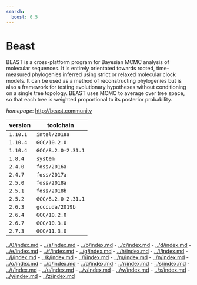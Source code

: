 ```yaml
---
search:
  boost: 0.5
---
```

# Beast

BEAST is a cross-platform program for Bayesian MCMC analysis of molecular   sequences. It is entirely orientated towards rooted, time-measured phylogenies inferred using   strict or relaxed molecular clock models. It can be used as a method of reconstructing phylogenies   but is also a framework for testing evolutionary hypotheses without conditioning on a single   tree topology. BEAST uses MCMC to average over tree space, so that each tree is weighted   proportional to its posterior probability.

*homepage*: <http://beast.community>

version | toolchain
--------|----------
``1.10.1`` | ``intel/2018a``
``1.10.4`` | ``GCC/10.2.0``
``1.10.4`` | ``GCC/8.2.0-2.31.1``
``1.8.4`` | ``system``
``2.4.0`` | ``foss/2016a``
``2.4.7`` | ``foss/2017a``
``2.5.0`` | ``foss/2018a``
``2.5.1`` | ``foss/2018b``
``2.5.2`` | ``GCC/8.2.0-2.31.1``
``2.6.3`` | ``gcccuda/2019b``
``2.6.4`` | ``GCC/10.2.0``
``2.6.7`` | ``GCC/10.3.0``
``2.7.3`` | ``GCC/11.3.0``

[../0/index.md](0) - [../a/index.md](a) - [../b/index.md](b) - [../c/index.md](c) - [../d/index.md](d) - [../e/index.md](e) - [../f/index.md](f) - [../g/index.md](g) - [../h/index.md](h) - [../i/index.md](i) - [../j/index.md](j) - [../k/index.md](k) - [../l/index.md](l) - [../m/index.md](m) - [../n/index.md](n) - [../o/index.md](o) - [../p/index.md](p) - [../q/index.md](q) - [../r/index.md](r) - [../s/index.md](s) - [../t/index.md](t) - [../u/index.md](u) - [../v/index.md](v) - [../w/index.md](w) - [../x/index.md](x) - [../y/index.md](y) - [../z/index.md](z)

